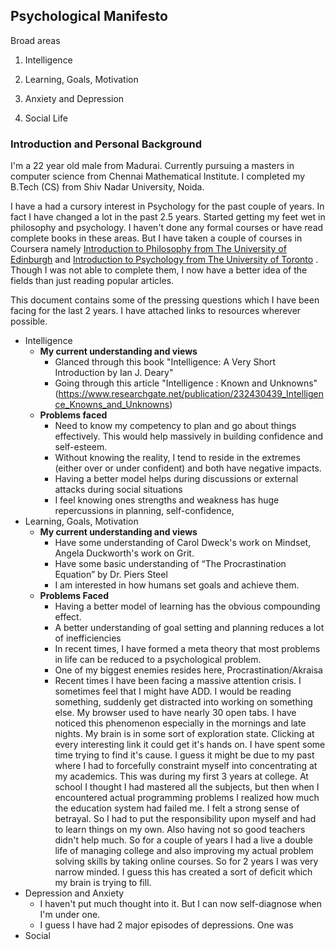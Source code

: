 ## Psychological Manifesto

Broad areas 

1. Intelligence

2. Learning, Goals, Motivation

3. Anxiety and Depression

4. Social Life

   

### Introduction and Personal Background

I'm a 22 year old male from Madurai. Currently pursuing a masters in computer science from Chennai Mathematical Institute. I completed my B.Tech (CS) from Shiv Nadar University, Noida.  

I have a had a cursory interest in Psychology for the past couple of years. In fact I have changed a lot in the past 2.5 years. Started getting my feet wet in philosophy and psychology. I haven't done any formal courses or have read complete books in these areas. But I have taken a couple of courses in Coursera namely [Introduction to Philosophy from The University of Edinburgh](https://www.coursera.org/learn/philosophy/) and [Introduction to Psychology from The University of Toronto](https://www.coursera.org/learn/introduction-psych) . Though I was not able to complete them,  I now have a better idea of the fields than just reading popular articles. 

This document contains some of the pressing questions which I have been facing for the last 2 years. I have attached links to resources wherever possible. 



- Intelligence
  - **My current understanding and views**
    - Glanced through this book "Intelligence: A Very Short Introduction by Ian J. Deary"
    - Going through this article "Intelligence : Known and Unknowns" (https://www.researchgate.net/publication/232430439_Intelligence_Knowns_and_Unknowns)
  - **Problems faced**  
    - Need to know my competency to plan and go about things effectively. This would help massively in building confidence and self-esteem.
    - Without knowing the reality, I tend to reside in the extremes (either over or under confident) and both have negative impacts. 
    - Having a better model helps during discussions or external attacks during social situations
    - I feel knowing ones strengths and weakness has huge repercussions in planning, self-confidence,  
- Learning, Goals, Motivation
  - **My current understanding and views**
    - Have some understanding of Carol Dweck's work on Mindset, Angela Duckworth's work on Grit. 
    - Have some basic understanding of “The Procrastination Equation” by Dr. Piers Steel
    - I am interested in how humans set goals and achieve them. 
  - **Problems Faced** 
    - Having a better model of learning has the obvious compounding effect.
    - A better understanding of goal setting and planning reduces a lot of inefficiencies 
    - In recent times, I have formed a meta theory that most problems in life can be reduced to a psychological problem. 
    - One of my biggest enemies resides here, Procrastination/Akraisa
    - Recent times I have been facing a massive attention crisis. I sometimes feel that I might have ADD. I would be reading something, suddenly get distracted into working on something else. My browser used to have nearly 30 open tabs. I have noticed this phenomenon especially in the mornings and late nights. My brain is in some sort of exploration state. Clicking at every interesting link it could get it's hands on. I have spent some time trying to find it's cause. I guess it might be due to my past where I had to forcefully constraint myself into concentrating at my academics. This was during my first 3 years at college. At school I thought I had mastered all the subjects, but then when I encountered actual programming problems I realized how much the education system had failed me. I felt a strong sense of betrayal. So I had to put the responsibility upon myself and had to learn things on my own. Also having not so good teachers didn't help much. So for a couple of years I had a live a double life of managing college and also improving my actual problem solving skills by taking online courses. So for 2 years I was very narrow minded. I guess this has created a sort of deficit which my brain is trying to fill. 
- Depression and Anxiety 
  - I haven't put much thought into it. But I can now self-diagnose when I'm under one. 
  - I guess I have had 2 major episodes of depressions. One was 
- Social 